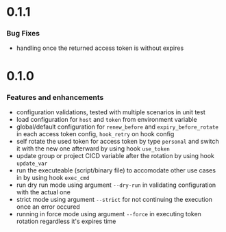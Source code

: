 # 0.1.1

### Bug Fixes

- handling once the returned access token is without expires

# 0.1.0

### Features and enhancements

- configuration validations, tested with multiple scenarios in unit test
- load configuration for `host` and `token` from environment variable
- global/default configuration for `renew_before` and `expiry_before_rotate` in each access token config, `hook_retry` on hook config
- self rotate the used token for access token by type `personal` and switch it with the new one afterward by using hook `use_token`
- update group or project CICD variable after the rotation by using hook `update_var`
- run the executeable (script/binary file) to accomodate other use cases in by using hook `exec_cmd`
- run dry run mode using argument `--dry-run` in validating configuration with the actual one
- strict mode using argument `--strict` for not continuing the execution once an error occured
- running in force mode using argument `--force` in executing token rotation regardless it's expires time 